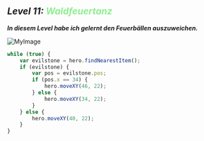 ## ***Level 11:***  <span style="color: lightgreen">***Waldfeuertanz***

***In diesem Level habe ich gelernt den Feuerbällen auszuweichen.***

![MyImage](Welt-2-Level-11.png)

```Javascript
while (true) {
    var evilstone = hero.findNearestItem();
    if (evilstone) {
        var pos = evilstone.pos;
        if (pos.x == 34) {
            hero.moveXY(46, 22);
        } else {
            hero.moveXY(34, 22);
        }
    } else {
        hero.moveXY(40, 22);
    }
}
```
